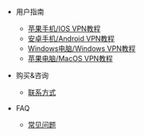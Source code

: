 

- 用户指南

    - [苹果手机/IOS VPN教程](/guide/ios.md)
    - [安卓手机/Android VPN教程](/guide/android.md)
    - [Windows电脑/Windows VPN教程](/guide/win.md)
    - [苹果电脑/MacOS VPN教程](/guide/mac.md)

- 购买&咨询
    - [联系方式](/support/link.md)

- FAQ
    - [常见问题](/faq/general.md)

